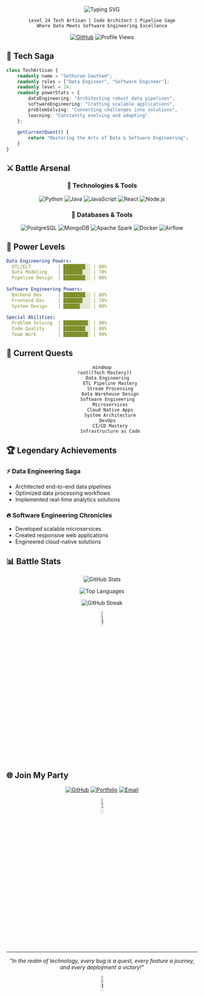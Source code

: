 <div align="center">
  
![Typing SVG](https://readme-typing-svg.demolab.com?font=Fira+Code&pause=1000&color=6A5ACD&center=true&vCenter=true&width=435&lines=Welcome+to+my+Digital+Realm+⚡;Building+Digital+Solutions+💫)

```ascii
Level 24 Tech Artisan | Code Architect | Pipeline Sage
Where Data Meets Software Engineering Excellence
```

[![GitHub](https://img.shields.io/badge/CONNECT-Sethuram2003-6e5494?style=for-the-badge&logo=github)](https://github.com/Sethuram2003)
![Profile Views](https://komarev.com/ghpvc/?username=Sethuram2003&style=for-the-badge&color=blueviolet)

</div>

## 🌟 Tech Saga

```typescript
class TechArtisan {
    readonly name = "Sethuram Gautham";
    readonly roles = ["Data Engineer", "Software Engineer"];
    readonly level = 24;
    readonly powerStats = {
        dataEngineering: "Architecting robust data pipelines",
        softwareEngineering: "Crafting scalable applications",
        problemSolving: "Converting challenges into solutions",
        learning: "Constantly evolving and adapting"
    };
    
    getCurrentQuest() {
        return "Mastering the Arts of Data & Software Engineering";
    }
}
```

## ⚔️ Battle Arsenal

<div align="center">

### 🚀 Technologies & Tools

![Python](https://img.shields.io/badge/Python-FFD43B?style=for-the-badge&logo=python&logoColor=blue)
![Java](https://img.shields.io/badge/Java-ED8B00?style=for-the-badge&logo=java&logoColor=white)
![JavaScript](https://img.shields.io/badge/JavaScript-F7DF1E?style=for-the-badge&logo=javascript&logoColor=black)
![React](https://img.shields.io/badge/React-20232A?style=for-the-badge&logo=react&logoColor=61DAFB)
![Node.js](https://img.shields.io/badge/Node.js-339933?style=for-the-badge&logo=nodedotjs&logoColor=white)

### 💾 Databases & Tools

![PostgreSQL](https://img.shields.io/badge/PostgreSQL-316192?style=for-the-badge&logo=postgresql&logoColor=white)
![MongoDB](https://img.shields.io/badge/MongoDB-4EA94B?style=for-the-badge&logo=mongodb&logoColor=white)
![Apache Spark](https://img.shields.io/badge/Apache_Spark-FFFFFF?style=for-the-badge&logo=apachespark&logoColor=#E35A16)
![Docker](https://img.shields.io/badge/Docker-2CA5E0?style=for-the-badge&logo=docker&logoColor=white)
![Airflow](https://img.shields.io/badge/Airflow-017CEE?style=for-the-badge&logo=Apache%20Airflow&logoColor=white)

</div>

## 💫 Power Levels

```yaml
Data Engineering Powers:
  ETL/ELT          | ████████░░ | 80%
  Data Modeling    | ███████░░░ | 70%
  Pipeline Design  | ████████░░ | 80%
  
Software Engineering Powers:
  Backend Dev      | ████████░░ | 80%
  Frontend Dev     | ███████░░░ | 70%
  System Design    | ██████░░░░ | 60%
  
Special Abilities:
  Problem Solving  | █████████░ | 90%
  Code Quality     | ████████░░ | 80%
  Team Work        | █████████░ | 90%
```

## 🎯 Current Quests

<div align="center">

```mermaid
mindmap
  root((Tech Mastery))
    Data Engineering
      ETL Pipeline Mastery
      Stream Processing
      Data Warehouse Design
    Software Engineering
      Microservices
      Cloud Native Apps
      System Architecture
    DevOps
      CI/CD Mastery
      Infrastructure as Code
```

</div>

## 🏆 Legendary Achievements

### ⚡ Data Engineering Saga
- Architected end-to-end data pipelines
- Optimized data processing workflows
- Implemented real-time analytics solutions

### 🔥 Software Engineering Chronicles
- Developed scalable microservices
- Created responsive web applications
- Engineered cloud-native solutions

## 📊 Battle Stats

<div align="center">

![GitHub Stats](https://github-readme-stats.vercel.app/api?username=Sethuram2003&show_icons=true&theme=tokyonight)

![Top Languages](https://github-readme-stats.vercel.app/api/top-langs/?username=Sethuram2003&layout=compact&theme=tokyonight)

![GitHub Streak](https://github-readme-streak-stats.herokuapp.com/?user=Sethuram2003&theme=tokyonight)

<img src="https://raw.githubusercontent.com/Tarikul-Islam-Anik/Animated-Fluent-Emojis/master/Emojis/Travel%20and%20places/Rocket.gif" alt="Rocket" width="10%" />
</div>

## 🌐 Join My Party

<div align="center">

[![GitHub](https://img.shields.io/badge/GitHub-Follow-blue?style=for-the-badge&logo=github)](https://github.com/Sethuram2003)
[![Portfolio](https://img.shields.io/badge/Portfolio-Visit-success?style=for-the-badge&logo=safari&logoColor=white)](Your_Portfolio_Link)
[![Email](https://img.shields.io/badge/Email-Contact-red?style=for-the-badge&logo=gmail&logoColor=white)](mailto:your.email@example.com)

<img src="https://raw.githubusercontent.com/Tarikul-Islam-Anik/Animated-Fluent-Emojis/master/Emojis/Hand%20gestures/Victory%20Hand.gif" alt="Victory" width="10%" />

</div>

---
<div align="center">

*"In the realm of technology, every bug is a quest, every feature a journey, and every deployment a victory!"*

<img src="https://raw.githubusercontent.com/Tarikul-Islam-Anik/Animated-Fluent-Emojis/master/Emojis/Symbols/Infinity.gif" alt="Infinity" width="10%" />

</div>

